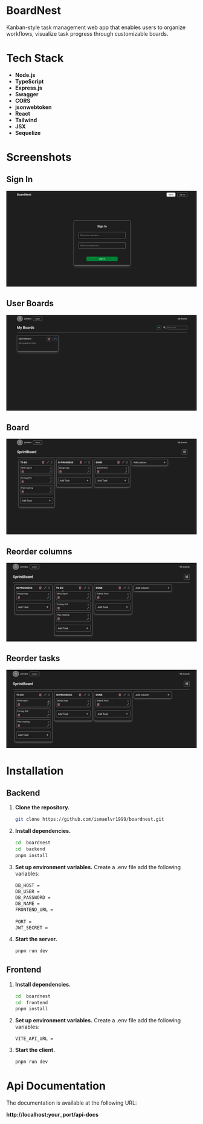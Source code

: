 # BoardNest
Kanban-style task management web app that enables users to organize workflows, visualize task progress through customizable boards.
# Tech Stack

- **Node.js**
- **TypeScript**
- **Express.js**
- **Swagger**
- **CORS**
- **jsonwebtoken**
- **React**
- **Tailwind**
- **JSX**
- **Sequelize**

# Screenshots
## Sign In
![Sign In](./screenshots/sign-in.png)
## User Boards
![User Boards](./screenshots/user-boards.png)
## Board
![Board](./screenshots/board.png)
## Reorder columns
![Reorder columns](./screenshots/reorder-columns.gif)
## Reorder tasks
![Reorder tasks](./screenshots/reorder-task.gif)

# Installation

## Backend

1. **Clone the repository.**

   ````bash
   git clone https://github.com/ismaelvr1999/boardnest.git
   ````

2. **Install dependencies.**

   ````bash
   cd  boardnest
   cd  backend
   pnpm install
   ````

3. **Set up environment variables.**
Create a .env file add the following variables:
   ```env
   DB_HOST = 
   DB_USER = 
   DB_PASSWORD = 
   DB_NAME = 
   FRONTEND_URL = 

   PORT = 
   JWT_SECRET = 
   ```
4. **Start the server.**
    ```bash
    pnpm run dev
    ```
## Frontend

1. **Install dependencies.**

   ````bash
   cd  boardnest
   cd  frontend
   pnpm install
   ````

2. **Set up environment variables.**
Create a .env file add the following variables:
   ```env
   VITE_API_URL = 
   ```
3. **Start the client.**
    ```bash
    pnpm run dev
    ```

# Api Documentation

The documentation is available at the following URL:

**http://localhost:your_port/api-docs**


